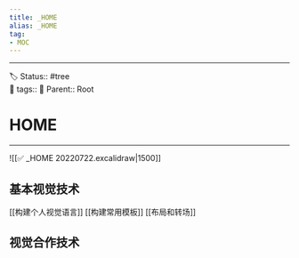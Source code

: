 ```yaml
---
title: _HOME
alias: _HOME
tag:
- MOC 
--- 
```

---

🏷️ Status:: #tree    
📌 tags:: 
🔗 Parent::  Root

# HOME
-----

![[✅ _HOME 20220722.excalidraw|1500]]

## 基本视觉技术

[[构建个人视觉语言]]
[[构建常用模板]]
[[布局和转场]]


## 视觉合作技术


